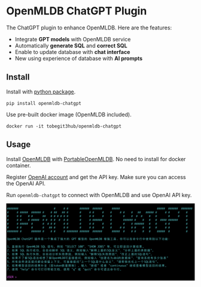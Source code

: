 # OpenMLDB ChatGPT Plugin

The ChatGPT plugin to enhance OpenMLDB. Here are the features:

* Integrate **GPT models** with OpenMLDB service
* Automatically **generate SQL** and **correct SQL**
* Enable to update database with **chat interface**
* New using experience of database with **AI prompts**

## Install

Install with [python package](https://pypi.org/project/openmldb-chatgpt/).

```
pip install openmldb-chatgpt
```

Use pre-built docker image (OpenMLDB included).

```
docker run -it tobegit3hub/openmldb-chatgpt
```

## Usage

Install [OpenMLDB](https://github.com/4paradigm/OpenMLDB) with [PortableOpenMLDB](https://github.com/tobegit3hub/PortableOpenMLDB). No need to install for docker container.

Register [OpenAI account](https://openai.com) and get the API key. Make sure you can access the OpenAI API.

Run `openmldb-chatgpt` to connect with OpenMLDB and use OpenAI API key.

![](./images/openmldb_chatgpt_cli.png)
